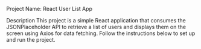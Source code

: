 Project Name: React User List App

Description
This project is a simple React application that consumes the JSONPlaceholder API to retrieve a list of users and displays them on the screen using Axios for data fetching. Follow the instructions below to set up and run the project.

